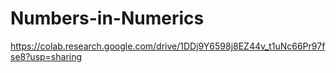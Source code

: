 # Numbers-in-Numerics


https://colab.research.google.com/drive/1DDj9Y6598j8EZ44v_t1uNc66Pr97fse8?usp=sharing
